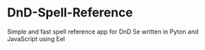 # DnD-Spell-Reference
Simple and fast spell reference app for DnD 5e written in Pyton and JavaScript using Eel
